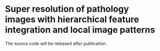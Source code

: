 # Super resolution of pathology images with hierarchical feature integration and local image patterns

The source code will be released after publication.
